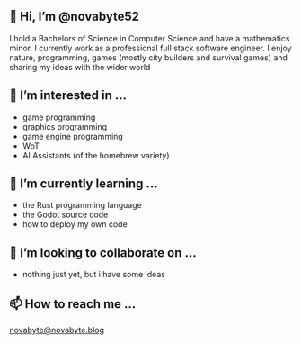 ## 👋 Hi, I’m @novabyte52

I hold a Bachelors of Science in Computer Science and have a mathematics minor.
I currently work as a professional full stack software engineer.
I enjoy nature, programming, games (mostly city builders and survival games) and
sharing my ideas with the wider world

## 👀 I’m interested in ...
- game programming
- graphics programming
- game engine programming
- WoT
- AI Assistants (of the homebrew variety)

## 🌱 I’m currently learning ...

- the Rust programming language
- the Godot source code
- how to deploy my own code

## 💞️ I’m looking to collaborate on ...

- nothing just yet, but i have some ideas

## 📫 How to reach me ...

novabyte@novabyte.blog

<!---
novabyte52/novabyte52 is a ✨ special ✨ repository because its `README.md` (this file) appears on your GitHub profile.
You can click the Preview link to take a look at your changes.
--->
